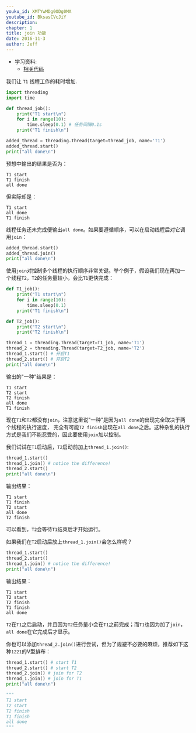 ```yaml
---
youku_id: XMTYwMDg0ODg0MA
youtube_id: BksasCVcJiY
description: 
chapter: 1
title: join 功能
date: 2016-11-3
author: Jeff
---
```

* 学习资料:
  * [相关代码](https://github.com/MorvanZhou/tutorials/blob/master/threadingTUT/thread3_join.py)


我们让 `T1` 线程工作的耗时增加.

```python
import threading
import time

def thread_job():
    print("T1 start\n")
    for i in range(10):
        time.sleep(0.1) # 任务间隔0.1s
    print("T1 finish\n")

added_thread = threading.Thread(target=thread_job, name='T1')
added_thread.start()
print("all done\n")
```

预想中输出的结果是否为：

```
T1 start
T1 finish
all done
```

但实际却是：

```
T1 start
all done
T1 finish
```

线程任务还未完成便输出`all done`。如果要遵循顺序，可以在启动线程后对它调用`join`：

```python
added_thread.start()
added_thread.join()
print("all done\n")
```

使用`join`对控制多个线程的执行顺序非常关键。举个例子，假设我们现在再加一个线程`T2`，`T2`的任务量较小，会比`T1`更快完成：

```python
def T1_job():
    print("T1 start\n")
    for i in range(10):
        time.sleep(0.1)
    print("T1 finish\n")

def T2_job():
    print("T2 start\n")
    print("T2 finish\n")

thread_1 = threading.Thread(target=T1_job, name='T1')
thread_2 = threading.Thread(target=T2_job, name='T2')
thread_1.start() # 开启T1
thread_2.start() # 开启T2
print("all done\n")
```

输出的"一种"结果是：

```
T1 start
T2 start
T2 finish
all done
T1 finish
```

现在`T1`和`T2`都没有`join`，注意这里说"一种"是因为`all done`的出现完全取决于两个线程的执行速度，
完全有可能`T2 finish`出现在`all done`之后。这种杂乱的执行方式是我们不能忍受的，因此要使用`join`加以控制。

我们试试在`T1`启动后，`T2`启动前加上`thread_1.join()`:

```python
thread_1.start()
thread_1.join() # notice the difference!
thread_2.start()
print("all done\n")
```

输出结果：

```
T1 start
T1 finish
T2 start
all done
T2 finish
```

可以看到，`T2`会等待`T1`结束后才开始运行。

如果我们在`T2`启动后放上`thread_1.join()`会怎么样呢？

```python
thread_1.start()
thread_2.start()
thread_1.join() # notice the difference!
print("all done\n")
```

输出结果：

```
T1 start
T2 start
T2 finish
T1 finish
all done
```

`T2`在`T1`之后启动，并且因为`T2`任务量小会在`T1`之前完成；而`T1`也因为加了`join`，`all done`在它完成后才显示。

你也可以添加`thread_2.join()`进行尝试，但为了规避不必要的麻烦，推荐如下这种`1221`的V型排布：

```python
thread_1.start() # start T1
thread_2.start() # start T2
thread_2.join() # join for T2
thread_1.join() # join for T1
print("all done\n")

"""
T1 start
T2 start
T2 finish
T1 finish
all done
"""
```